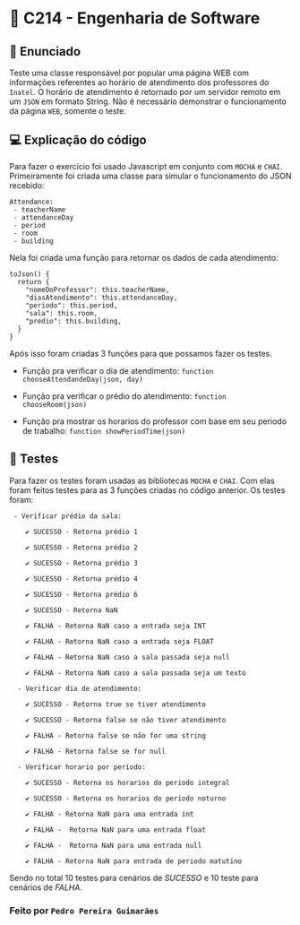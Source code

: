 # 🚀 C214 - Engenharia de Software 
## 📒 Enunciado
Teste uma classe responsável por popular uma página WEB com informações referentes ao horário de atendimento dos professores do ```Inatel```. O horário de atendimento é retornado por um servidor remoto em um ```JSON``` em formato String. Não é necessário demonstrar o funcionamento da página ```WEB```, somente o teste.

## 💻 Explicação do código
Para fazer o exercício foi usado Javascript em conjunto com ```MOCHA``` e ```CHAI```.
Primeiramente foi criada uma classe para simular o funcionamento do JSON recebido:
```
Attendance:
 - teacherName
 - attendanceDay
 - period
 - room
 - building
```
Nela foi criada uma função para retornar os dados de cada atendimento:

```
toJson() {
  return {
    "nomeDoProfessor": this.teacherName,
    "diasAtendimento": this.attendanceDay,
    "periodo": this.period,
    "sala": this.room,
    "predio": this.building,
  }
}
```
Após isso foram criadas 3 funções para que possamos fazer os testes.

 - Função pra verificar o dia de atendimento:
```function chooseAttendandeDay(json, day)```

 - Função pra verificar o prédio do atendimento:
```function chooseRoom(json)```

 - Função pra mostrar os horarios do professor com base em seu periodo de trabalho:
```function showPeriodTime(json)```

## 🧪 Testes
Para fazer os testes foram usadas as bibliotecas ```MOCHA``` e ```CHAI```. Com elas foram feitos testes para as 3 funções criadas no código anterior.
Os testes foram:
```
 - Verificar prédio da sala:
   
    ✔ SUCESSO - Retorna prédio 1
   
    ✔ SUCESSO - Retorna prédio 2
   
    ✔ SUCESSO - Retorna prédio 3
   
    ✔ SUCESSO - Retorna prédio 4
   
    ✔ SUCESSO - Retorna prédio 6
   
    ✔ SUCESSO - Retorna NaN
   
    ✔ FALHA - Retorna NaN caso a entrada seja INT
   
    ✔ FALHA - Retorna NaN caso a entrada seja FLOAT
   
    ✔ FALHA - Retorna NaN caso a sala passada seja null
   
    ✔ FALHA - Retorna NaN caso a sala passada seja um texto
```
```
  - Verificar dia de atendimento:
    
    ✔ SUCESSO - Retorna true se tiver atendimento
    
    ✔ SUCESSO - Retorna false se não tiver atendimento
    
    ✔ FALHA - Retorna false se não for uma string
    
    ✔ FALHA - Retorna false se for null
```
```    
  - Verificar horario por período:
    
    ✔ SUCESSO - Retorna os horarios do periodo integral
    
    ✔ SUCESSO - Retorna os horarios do periodo noturno
    
    ✔ FALHA - Retorna NaN para uma entrada int
    
    ✔ FALHA -  Retorna NaN para uma entrada float
    
    ✔ FALHA -  Retorna NaN para uma entrada null
    
    ✔ FALHA - Retorna NaN para entrada de periodo matutino
```

Sendo no total 10 testes para cenários de *SUCESSO* e 10 teste para cenários de *FALHA*.
### Feito por ```Pedro Pereira Guimarães```

